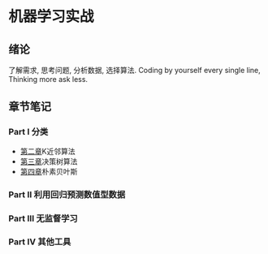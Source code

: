 # 机器学习实战

## 绪论 

了解需求, 思考问题, 分析数据, 选择算法. Coding by yourself every single line, Thinking more ask less.

## 章节笔记

### Part Ⅰ 分类

- [第二章](ChapterNote/Chapter2-KNN.md)K近邻算法
- [第三章](ChapterNote/Chapter3-random%20Forest.md)决策树算法
- [第四章](ChapterNote/Chapter4-Naive%20Bayes%20Classifier.md)朴素贝叶斯

### Part Ⅱ 利用回归预测数值型数据

### Part Ⅲ 无监督学习

### Part Ⅳ 其他工具
